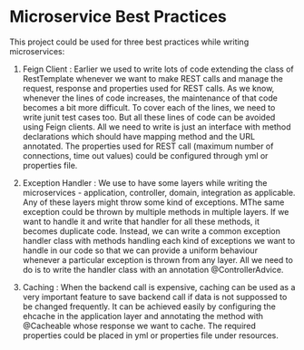   # Microservice Best Practices


This project could be used for three best practices while writing microservices: 

1. Feign Client : Earlier we used to write lots of code extending the class of RestTemplate whenever we want to make REST calls and manage the request, response and properties used for REST calls. As we know, whenever the lines of code increases, the maintenance of that code becomes a bit more difficult. To cover each of the lines, we need to write junit test cases too. But all these lines of code can be avoided using Feign clients. All we need to write is just an interface with method declarations which should have mapping method and the URL annotated. The properties used for REST call (maximum number of connections, time out values) could be configured through yml or properties file.  

2. Exception Handler : We use to have some layers while writing the microservices - application, controller, domain, integration as applicable. Any of these layers might throw some kind of exceptions. MThe same exception could be thrown by multiple methods in multiple layers. If we want to handle it and write that handler for all these methods, it becomes duplicate code. Instead, we can write a common exception handler class with methods handling each kind of exceptions we want to handle in our code so that we can provide a uniform behaviour whenever a particular exception is thrown from any layer. All we need to do is to write the handler class with an annotation @ControllerAdvice.  

3. Caching : When the backend call is expensive, caching can be used as a very important feature to save backend call if data is not suppossed to be changed frequently. It can be achieved easily by configuring the ehcache in the application layer and annotating the method with @Cacheable whose response we want to cache. The required properties could be placed in yml or properties file under resources.
